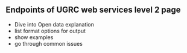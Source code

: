 ## Endpoints of UGRC web services level 2 page

- Dive into Open data explanation
- list format options for output
- show examples
- go through common issues
